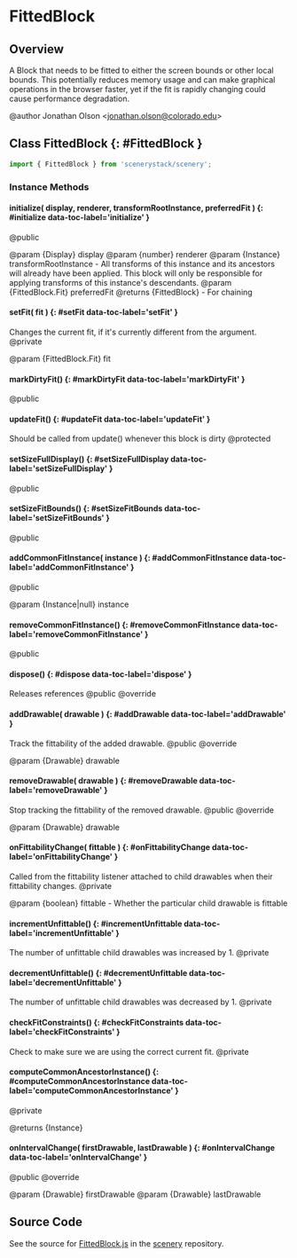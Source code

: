 # FittedBlock

## Overview

A Block that needs to be fitted to either the screen bounds or other local bounds. This potentially reduces memory
usage and can make graphical operations in the browser faster, yet if the fit is rapidly changing could cause
performance degradation.

@author Jonathan Olson &lt;jonathan.olson@colorado.edu&gt;

## Class FittedBlock {: #FittedBlock }


```js
import { FittedBlock } from 'scenerystack/scenery';
```
### Instance Methods

#### initialize( display, renderer, transformRootInstance, preferredFit ) {: #initialize data-toc-label='initialize' }

@public

@param {Display} display
@param {number} renderer
@param {Instance} transformRootInstance - All transforms of this instance and its ancestors will already have been
                                          applied. This block will only be responsible for applying transforms of
                                          this instance's descendants.
@param {FittedBlock.Fit} preferredFit
@returns {FittedBlock} - For chaining

#### setFit( fit ) {: #setFit data-toc-label='setFit' }

Changes the current fit, if it's currently different from the argument.
@private

@param {FittedBlock.Fit} fit

#### markDirtyFit() {: #markDirtyFit data-toc-label='markDirtyFit' }

@public

#### updateFit() {: #updateFit data-toc-label='updateFit' }

Should be called from update() whenever this block is dirty
@protected

#### setSizeFullDisplay() {: #setSizeFullDisplay data-toc-label='setSizeFullDisplay' }

@public

#### setSizeFitBounds() {: #setSizeFitBounds data-toc-label='setSizeFitBounds' }

@public

#### addCommonFitInstance( instance ) {: #addCommonFitInstance data-toc-label='addCommonFitInstance' }

@public

@param {Instance|null} instance

#### removeCommonFitInstance() {: #removeCommonFitInstance data-toc-label='removeCommonFitInstance' }

@public

#### dispose() {: #dispose data-toc-label='dispose' }

Releases references
@public
@override

#### addDrawable( drawable ) {: #addDrawable data-toc-label='addDrawable' }

Track the fittability of the added drawable.
@public
@override

@param {Drawable} drawable

#### removeDrawable( drawable ) {: #removeDrawable data-toc-label='removeDrawable' }

Stop tracking the fittability of the removed drawable.
@public
@override

@param {Drawable} drawable

#### onFittabilityChange( fittable ) {: #onFittabilityChange data-toc-label='onFittabilityChange' }

Called from the fittability listener attached to child drawables when their fittability changes.
@private

@param {boolean} fittable - Whether the particular child drawable is fittable

#### incrementUnfittable() {: #incrementUnfittable data-toc-label='incrementUnfittable' }

The number of unfittable child drawables was increased by 1.
@private

#### decrementUnfittable() {: #decrementUnfittable data-toc-label='decrementUnfittable' }

The number of unfittable child drawables was decreased by 1.
@private

#### checkFitConstraints() {: #checkFitConstraints data-toc-label='checkFitConstraints' }

Check to make sure we are using the correct current fit.
@private

#### computeCommonAncestorInstance() {: #computeCommonAncestorInstance data-toc-label='computeCommonAncestorInstance' }

@private

@returns {Instance}

#### onIntervalChange( firstDrawable, lastDrawable ) {: #onIntervalChange data-toc-label='onIntervalChange' }

@public
@override

@param {Drawable} firstDrawable
@param {Drawable} lastDrawable



## Source Code

See the source for [FittedBlock.js](https://github.com/phetsims/scenery/blob/main/js/display/FittedBlock.js) in the [scenery](https://github.com/phetsims/scenery) repository.
